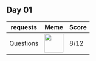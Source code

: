 ## Day 01
| requests              | Meme                | Score                 |
| ----------------- |  ------------------- |--------------------- |  
| Questions  | <img src="https://encrypted-tbn0.gstatic.com/images?q=tbn:ANd9GcQgHGTSkNdFQGhpQ50Smw6ODBWJV_ppuRVlng" width="50" height="50"> | 8/12  
